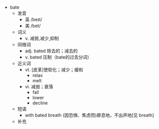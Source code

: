 - bate
  - 发音
    - 英 /beɪt/
    - 美 /bet/
  - 词义
    - v. 减弱,减少,抑制
  - 同根词
    - adj. bated 除去的；减去的
    - v. bated 压制（bate的过去分词）
  - 近义词
    - vt. [皮革]使软化；减少；缓和
      - relax
      - melt
    - vi. 减弱；衰落
      - fall
      - lower
      - decline
  - 短语
    - with bated breath (因恐惧、焦虑而)屏息地，不出声地[见 breath]
  - 补充